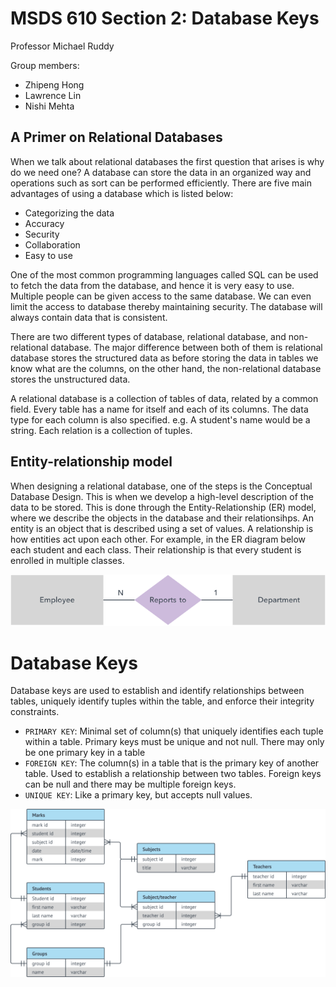 # MSDS 610 Section 2: Database Keys
Professor Michael Ruddy

Group members:
- Zhipeng Hong
- Lawrence Lin
- Nishi Mehta

## A Primer on Relational Databases
When we talk about relational databases the first question that arises is why do we need one? A database can store the data in an organized way and operations such as sort can be performed efficiently. There are five main advantages of using a database which is listed below:

- Categorizing the data
- Accuracy
- Security
- Collaboration
- Easy to use

One of the most common programming languages called SQL can be used to fetch the data from the database, and hence it is very easy to use. Multiple people can be given access to the same database. We can even limit the access to database thereby maintaining security. The database will always contain data that is consistent.

There are two different types of database, relational database, and non-relational database. The major difference between both of them is relational database stores the structured data as before storing the data in tables we know what are the columns, on the other hand, the non-relational database stores the unstructured data.

A relational database is a collection of tables of data, related by a common field. Every table has a name for itself and each of its columns. The data type for each column is also specified.
e.g. A student's name would be a string.
Each relation is a collection of tuples.

## Entity-relationship model
When designing a relational database, one of the steps is the Conceptual Database Design. This is when we develop a high-level description of the data to be stored. This is done through the Entity-Relationship (ER) model, where we describe the objects in the database and their relationsihps. An entity is an object that is described using a set of values. A relationship is how entities act upon each other. For example, in the ER diagram below each student and each class. Their relationship is that every student is enrolled in multiple classes.

![](img/er.svg)


# Database Keys
Database keys are used to establish and identify relationships between 
tables, uniquely identify tuples within the table, and enforce their integrity constraints. 

- `PRIMARY KEY`: Minimal set of column(s) that uniquely identifies each tuple within a table. Primary keys must be unique and not null. There may only be one primary key in a table
- `FOREIGN KEY`: The column(s) in a table that is the primary key of another table. Used to establish a relationship between two tables. Foreign keys can be null and there may be multiple foreign keys.
- `UNIQUE KEY`: Like a primary key, but accepts null values.


![](img/ex.svg)



